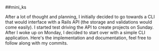 ##mini_ks

After a lot of thought and planning, I initially decided to go towards a CLI that would interface with a Rails API (the storage and validations would come easily). I started test driving the API to create projects on Sunday. After I woke up on Monday, I decided to start over with a simple CLI application. Here's the implementation and documentation, feel free to follow along with my commits. 
